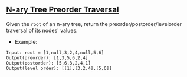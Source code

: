 ## [N-ary Tree Preorder Traversal](https://leetcode.com/problems/n-ary-tree-preorder-traversal/description/)

Given the `root` of an n-ary tree, return the preorder/postorder/levelorder traversal of its nodes' values.

- Example:
```
Input: root = [1,null,3,2,4,null,5,6]
Output(preorder): [1,3,5,6,2,4]
Output(postorder): [5,6,3,2,4,1]
Output(level order): [[1],[3,2,4],[5,6]]
```
